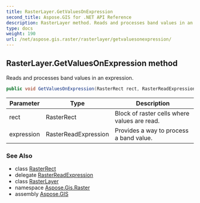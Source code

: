 ```yaml
---
title: RasterLayer.GetValuesOnExpression
second_title: Aspose.GIS for .NET API Reference
description: RasterLayer method. Reads and processes band values in an expression.
type: docs
weight: 190
url: /net/aspose.gis.raster/rasterlayer/getvaluesonexpression/
---
```

## RasterLayer.GetValuesOnExpression method

Reads and processes band values ​​in an expression.

```csharp
public void GetValuesOnExpression(RasterRect rect, RasterReadExpression expression)
```

| Parameter | Type | Description |
| --- | --- | --- |
| rect | RasterRect | Block of raster cells where values are read. |
| expression | RasterReadExpression | Provides a way to process a band value. |

### See Also

* class [RasterRect](../../rasterrect/)
* delegate [RasterReadExpression](../../rasterreadexpression/)
* class [RasterLayer](../)
* namespace [Aspose.Gis.Raster](../../rasterlayer/)
* assembly [Aspose.GIS](../../../)


